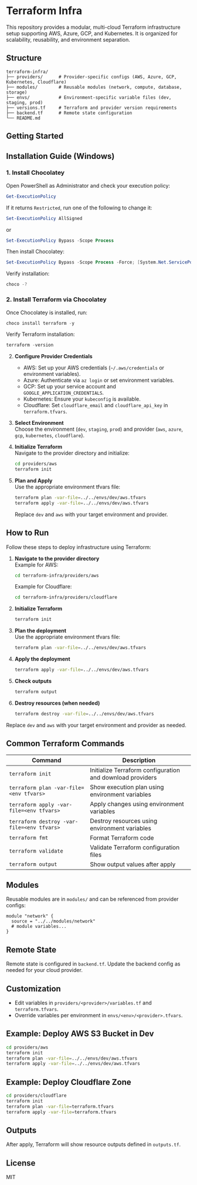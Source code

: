 # Terraform Infra

This repository provides a modular, multi-cloud Terraform infrastructure setup supporting AWS, Azure, GCP, and Kubernetes. It is organized for scalability, reusability, and environment separation.

## Structure

```
terraform-infra/
├── providers/      # Provider-specific configs (AWS, Azure, GCP, Kubernetes, Cloudflare)
├── modules/        # Reusable modules (network, compute, database, storage)
├── envs/           # Environment-specific variable files (dev, staging, prod)
├── versions.tf     # Terraform and provider version requirements
├── backend.tf      # Remote state configuration
└── README.md
```

## Getting Started

## Installation Guide (Windows)

### 1. Install Chocolatey

Open PowerShell as Administrator and check your execution policy:

```powershell
Get-ExecutionPolicy
```

If it returns `Restricted`, run one of the following to change it:

```powershell
Set-ExecutionPolicy AllSigned
```
or
```powershell
Set-ExecutionPolicy Bypass -Scope Process
```

Then install Chocolatey:

```powershell
Set-ExecutionPolicy Bypass -Scope Process -Force; [System.Net.ServicePointManager]::SecurityProtocol = [System.Net.ServicePointManager]::SecurityProtocol -bor 3072; iex ((New-Object System.Net.WebClient).DownloadString('https://chocolatey.org/install.ps1'))
```

Verify installation:

```powershell
choco -?
```

### 2. Install Terraform via Chocolatey

Once Chocolatey is installed, run:

```powershell
choco install terraform -y
```

Verify Terraform installation:

```powershell
terraform -version
```


2. **Configure Provider Credentials**  
   - AWS: Set up your AWS credentials (`~/.aws/credentials` or environment variables).
   - Azure: Authenticate via `az login` or set environment variables.
   - GCP: Set up your service account and `GOOGLE_APPLICATION_CREDENTIALS`.
   - Kubernetes: Ensure your `kubeconfig` is available.
   - Cloudflare: Set `cloudflare_email` and `cloudflare_api_key` in `terraform.tfvars`.

3. **Select Environment**  
   Choose the environment (`dev`, `staging`, `prod`) and provider (`aws`, `azure`, `gcp`, `kubernetes`, `cloudflare`).

4. **Initialize Terraform**  
   Navigate to the provider directory and initialize:
   ```sh
   cd providers/aws
   terraform init
   ```

5. **Plan and Apply**  
   Use the appropriate environment tfvars file:
   ```sh
   terraform plan -var-file=../../envs/dev/aws.tfvars
   terraform apply -var-file=../../envs/dev/aws.tfvars
   ```

   Replace `dev` and `aws` with your target environment and provider.

## How to Run

Follow these steps to deploy infrastructure using Terraform:

1. **Navigate to the provider directory**  
   Example for AWS:
   ```sh
   cd terraform-infra/providers/aws
   ```
   Example for Cloudflare:
   ```sh
   cd terraform-infra/providers/cloudflare
   ```

2. **Initialize Terraform**  
   ```sh
   terraform init
   ```

3. **Plan the deployment**  
   Use the appropriate environment tfvars file:
   ```sh
   terraform plan -var-file=../../envs/dev/aws.tfvars
   ```

4. **Apply the deployment**  
   ```sh
   terraform apply -var-file=../../envs/dev/aws.tfvars
   ```

5. **Check outputs**  
   ```sh
   terraform output
   ```

6. **Destroy resources (when needed)**  
   ```sh
   terraform destroy -var-file=../../envs/dev/aws.tfvars
   ```

Replace `dev` and `aws` with your target environment and provider as needed.

## Common Terraform Commands

| Command | Description |
|---------|-------------|
| `terraform init` | Initialize Terraform configuration and download providers |
| `terraform plan -var-file=<env tfvars>` | Show execution plan using environment variables |
| `terraform apply -var-file=<env tfvars>` | Apply changes using environment variables |
| `terraform destroy -var-file=<env tfvars>` | Destroy resources using environment variables |
| `terraform fmt` | Format Terraform code |
| `terraform validate` | Validate Terraform configuration files |
| `terraform output` | Show output values after apply |

## Modules

Reusable modules are in `modules/` and can be referenced from provider configs:
```hcl
module "network" {
  source = "../../modules/network"
  # module variables...
}
```

## Remote State

Remote state is configured in `backend.tf`. Update the backend config as needed for your cloud provider.

## Customization

- Edit variables in `providers/<provider>/variables.tf` and `terraform.tfvars`.
- Override variables per environment in `envs/<env>/<provider>.tfvars`.

## Example: Deploy AWS S3 Bucket in Dev

```sh
cd providers/aws
terraform init
terraform plan -var-file=../../envs/dev/aws.tfvars
terraform apply -var-file=../../envs/dev/aws.tfvars
```

## Example: Deploy Cloudflare Zone

```sh
cd providers/cloudflare
terraform init
terraform plan -var-file=terraform.tfvars
terraform apply -var-file=terraform.tfvars
```

## Outputs

After apply, Terraform will show resource outputs defined in `outputs.tf`.

## License

MIT

